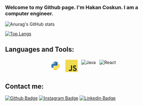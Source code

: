 ### Welcome to my Github page.  I'm Hakan Coskun. I am a computer engineer.  

![Anurag's GitHub stats](https://github-readme-stats.vercel.app/api?username=hakancoskun11&show_icons=true&theme=merko)

[![Top Langs](https://github-readme-stats.vercel.app/api/top-langs/?username=hakancoskun11)](https://github.com/anuraghazra/github-readme-stats)




## Languages and Tools:
<p align="center">
<img src="https://raw.githubusercontent.com/github/explore/80688e429a7d4ef2fca1e82350fe8e3517d3494d/topics/python/python.png" alt="Python" height="40" style="vertical-align:top; margin:4px">
<img src="https://raw.githubusercontent.com/github/explore/80688e429a7d4ef2fca1e82350fe8e3517d3494d/topics/javascript/javascript.png" alt="Javascript" height="40" style="vertical-align:top; margin:4px">
<img src="https://toppng.com/uploads/preview/java-logo-11609365784e4gmvr3iyr.png" alt="Java" height="40" style="vertical-align:top; margin:4px">
<img src="https://dwglogo.com/wp-content/uploads/2017/09/1460px-React_logo.png" alt="React" height="40" style="vertical-align:top; margin:4px">
</p>


## Contact me:

[![Github Badge](https://img.shields.io/badge/-Github-000?style=quare&labelColor=000&logo=Github&logoColor=white&link=link)](https://github.com/hakancoskun11) 
[![Instagram Badge](https://img.shields.io/badge/-Instagram-C13584?style=flat-quare&labelColor=C13584&logo=instagram&logoColor=white&link=link)](https://www.instagram.com/vhakancoskun/)
[![Linkedin Badge](https://img.shields.io/badge/-Linkedin-C13584?style=flat-quare&labelColor=C13584&logo=linkedin&logoColor=white&link=link)](https://www.linkedin.com/in/hakancoskun11/)

